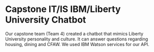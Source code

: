 # Capstone IT/IS IBM/Liberty University Chatbot
Our capstone team (Team 4) created a chatbot that mimics Liberty University personality and culture. It can answer questions regarding housing, dining and CFAW. We used IBM Watson services for our API.
